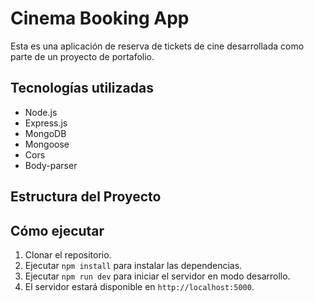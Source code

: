 # Cinema Booking App

Esta es una aplicación de reserva de tickets de cine desarrollada como parte de un proyecto de portafolio.

## Tecnologías utilizadas

- Node.js
- Express.js
- MongoDB
- Mongoose
- Cors
- Body-parser

## Estructura del Proyecto

## Cómo ejecutar

1. Clonar el repositorio.
2. Ejecutar `npm install` para instalar las dependencias.
3. Ejecutar `npm run dev` para iniciar el servidor en modo desarrollo.
4. El servidor estará disponible en `http://localhost:5000`.